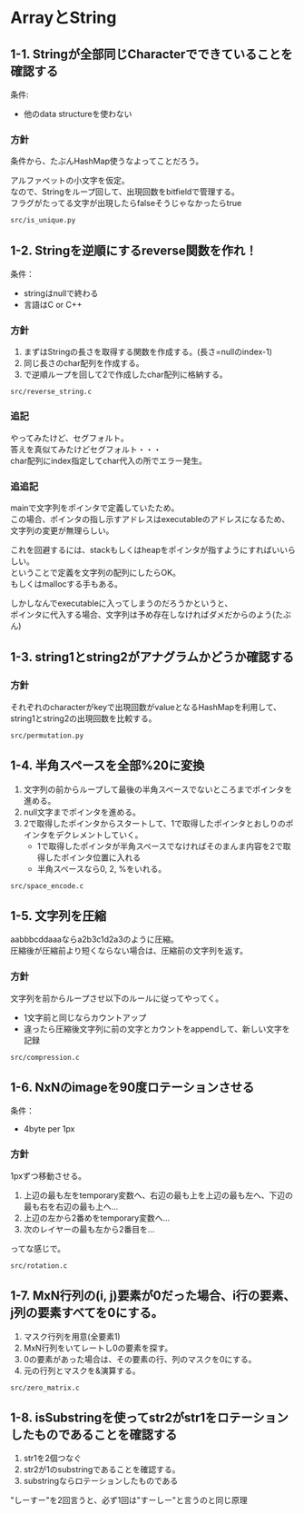 # ArrayとString

## 1-1. Stringが全部同じCharacterでできていることを確認する

条件:

* 他のdata structureを使わない

### 方針

条件から、たぶんHashMap使うなよってことだろう。  

アルファベットの小文字を仮定。  
なので、Stringをループ回して、出現回数をbitfieldで管理する。  
フラグがたってる文字が出現したらfalseそうじゃなかったらtrue

`src/is_unique.py`

## 1-2. Stringを逆順にするreverse関数を作れ！

条件：

* stringはnullで終わる
* 言語はC or C++

### 方針

1. まずはStringの長さを取得する関数を作成する。(長さ=nullのindex-1)
2. 同じ長さのchar配列を作成する。
3. で逆順ループを回して2で作成したchar配列に格納する。

`src/reverse_string.c`

### 追記

やってみたけど、セグフォルト。  
答えを真似てみたけどセグフォルト・・・  
char配列にindex指定してchar代入の所でエラー発生。

### 追追記

mainで文字列をポインタで定義していたため。  
この場合、ポインタの指し示すアドレスはexecutableのアドレスになるため、  
文字列の変更が無理らしい。  

これを回避するには、stackもしくはheapをポインタが指すようにすればいいらしい。  
ということで定義を文字列の配列にしたらOK。  
もしくはmallocする手もある。

しかしなんでexecutableに入ってしまうのだろうかというと、  
ポインタに代入する場合、文字列は予め存在しなければダメだからのよう(たぶん)


## 1-3. string1とstring2がアナグラムかどうか確認する

### 方針

それぞれのcharacterがkeyで出現回数がvalueとなるHashMapを利用して、  
string1とstring2の出現回数を比較する。

`src/permutation.py`

## 1-4. 半角スペースを全部%20に変換

1. 文字列の前からループして最後の半角スペースでないところまでポインタを進める。
2. null文字までポインタを進める。
3. 2で取得したポインタからスタートして、1で取得したポインタとおしりのポインタをデクレメントしていく。
    * 1で取得したポインタが半角スペースでなければそのまんま内容を2で取得したポインタ位置に入れる
    * 半角スペースなら0, 2, %をいれる。

`src/space_encode.c`

## 1-5. 文字列を圧縮

aabbbcddaaaならa2b3c1d2a3のように圧縮。  
圧縮後が圧縮前より短くならない場合は、圧縮前の文字列を返す。

### 方針

文字列を前からループさせ以下のルールに従ってやってく。

* 1文字前と同じならカウントアップ
* 違ったら圧縮後文字列に前の文字とカウントをappendして、新しい文字を記録

`src/compression.c`

## 1-6. NxNのimageを90度ロテーションさせる

条件：

* 4byte per 1px

### 方針

1pxずつ移動させる。

1. 上辺の最も左をtemporary変数へ、右辺の最も上を上辺の最も左へ、下辺の最も右を右辺の最も上へ...
2. 上辺の左から2番めをtemporary変数へ...
3. 次のレイヤーの最も左から2番目を...

ってな感じで。

`src/rotation.c`

## 1-7. MxN行列の(i, j)要素が0だった場合、i行の要素、j列の要素すべてを0にする。

1. マスク行列を用意(全要素1)
2. MxN行列をいてレートし0の要素を探す。
3. 0の要素があった場合は、その要素の行、列のマスクを0にする。
4. 元の行列とマスクを&演算する。

`src/zero_matrix.c`

## 1-8. isSubstringを使ってstr2がstr1をロテーションしたものであることを確認する

1. str1を2個つなぐ
2. str2が1のsubstringであることを確認する。
3. substringならロテーションしたものである

"しーすー"を2回言うと、必ず1回は"すーしー"と言うのと同じ原理
